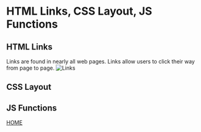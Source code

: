 # **HTML Links, CSS Layout, JS Functions**

## **HTML Links**

  Links are found in nearly all web pages. Links allow users to click their way from page to page.
 ![Links](https://image.slidesharecdn.com/lecturehtml-150316133441-conversion-gate01/95/web-development-32-638.jpg?cb=1426530942)

## **CSS Layout**

## **JS Functions**

[HOME](https://malkhaleel88.github.io/reading-notes)
